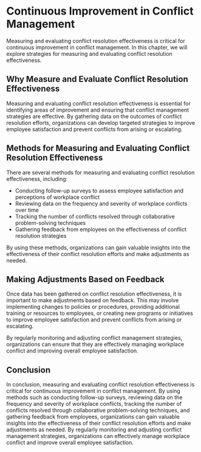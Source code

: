 # Continuous Improvement in Conflict Management

Measuring and evaluating conflict resolution effectiveness is critical for continuous improvement in conflict management. In this chapter, we will explore strategies for measuring and evaluating conflict resolution effectiveness.

Why Measure and Evaluate Conflict Resolution Effectiveness
----------------------------------------------------------

Measuring and evaluating conflict resolution effectiveness is essential for identifying areas of improvement and ensuring that conflict management strategies are effective. By gathering data on the outcomes of conflict resolution efforts, organizations can develop targeted strategies to improve employee satisfaction and prevent conflicts from arising or escalating.

Methods for Measuring and Evaluating Conflict Resolution Effectiveness
----------------------------------------------------------------------

There are several methods for measuring and evaluating conflict resolution effectiveness, including:

* Conducting follow-up surveys to assess employee satisfaction and perceptions of workplace conflict
* Reviewing data on the frequency and severity of workplace conflicts over time
* Tracking the number of conflicts resolved through collaborative problem-solving techniques
* Gathering feedback from employees on the effectiveness of conflict resolution strategies

By using these methods, organizations can gain valuable insights into the effectiveness of their conflict resolution efforts and make adjustments as needed.

Making Adjustments Based on Feedback
------------------------------------

Once data has been gathered on conflict resolution effectiveness, it is important to make adjustments based on feedback. This may involve implementing changes to policies or procedures, providing additional training or resources to employees, or creating new programs or initiatives to improve employee satisfaction and prevent conflicts from arising or escalating.

By regularly monitoring and adjusting conflict management strategies, organizations can ensure that they are effectively managing workplace conflict and improving overall employee satisfaction.

Conclusion
----------

In conclusion, measuring and evaluating conflict resolution effectiveness is critical for continuous improvement in conflict management. By using methods such as conducting follow-up surveys, reviewing data on the frequency and severity of workplace conflicts, tracking the number of conflicts resolved through collaborative problem-solving techniques, and gathering feedback from employees, organizations can gain valuable insights into the effectiveness of their conflict resolution efforts and make adjustments as needed. By regularly monitoring and adjusting conflict management strategies, organizations can effectively manage workplace conflict and improve overall employee satisfaction.


